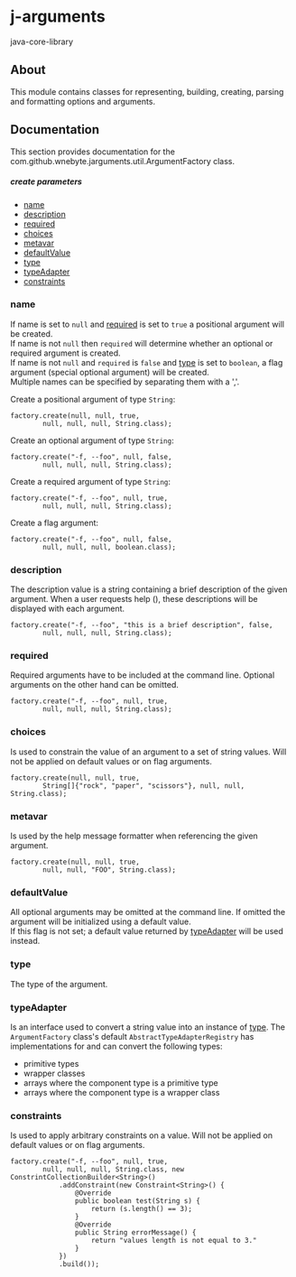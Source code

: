 # j-arguments

java-core-library
            
## About

This module contains classes for representing, building, creating, parsing and formatting 
options and arguments.<br>
            
## Documentation

This section provides documentation for 
the com.github.wnebyte.jarguments.util.ArgumentFactory class.
<h5>create parameters</h5>

- [name](#name)
- [description](#description)
- [required](#required)
- [choices](#choices)
- [metavar](#metavar)
- [defaultValue](#defaultvalue)
- [type](#type)
- [typeAdapter](#typeadapter)
- [constraints](#constraints)

### name

If name is set to <code>null</code> and [required](#required) is set to <code>true</code> a positional argument will be created.<br>
If name is not <code>null</code> then <code>required</code> will determine whether an optional or 
required argument is created.<br>
If name is not <code>null</code> and <code>required</code> is <code>false</code> and [type](#type) is set to 
<code>boolean</code>, a flag argument (special optional argument) will be created.<br>
Multiple names can be specified by separating them with a ','.<br>
            
Create a positional argument of type <code>String</code>: 

    factory.create(null, null, true,
            null, null, null, String.class);
            
Create an optional argument of type <code>String</code>: 

    factory.create("-f, --foo", null, false,
            null, null, null, String.class);
            
Create a required argument of type <code>String</code>: 

    factory.create("-f, --foo", null, true,
            null, null, null, String.class);

Create a flag argument:

    factory.create("-f, --foo", null, false,
            null, null, null, boolean.class);

### description

The description value is a string containing a brief description of the given argument. When 
a user requests help (), these descriptions will be displayed with each argument.

    factory.create("-f, --foo", "this is a brief description", false,
            null, null, null, String.class);

### required

Required arguments have to be included at the command line. Optional arguments on the other hand 
can be omitted.

    factory.create("-f, --foo", null, true,
            null, null, null, String.class);

### choices

Is used to constrain the value of an argument to a set of string values. Will not be applied on 
default values or on flag arguments.

    factory.create(null, null, true,
            String[]{"rock", "paper", "scissors"}, null, null, String.class);

### metavar

Is used by the help message formatter when referencing the given argument.

    factory.create(null, null, true,
            null, null, "FOO", String.class);

### defaultValue

All optional arguments may be omitted at the command line. 
If omitted the argument will be initialized using a default value.<br>
If this flag is not set; 
a default value returned by [typeAdapter](#typeadapter) will be used instead.

### type

The type of the argument.

### typeAdapter

Is an interface used to convert a string value into an instance of [type](#type).
The <code>ArgumentFactory</code> class's default <code>AbstractTypeAdapterRegistry</code> has 
implementations for and can convert the following types: <br>

<ul>
    <li>primitive types</li>
    <li>wrapper classes</li>
    <li>arrays where the component type is a primitive type</li>
    <li>arrays where the component type is a wrapper class</li>
</ul>

### constraints

Is used to apply arbitrary constraints on a value. Will not be applied on default values 
or on flag arguments.

    factory.create("-f, --foo", null, true,
            null, null, null, String.class, new ConstrintCollectionBuilder<String>()
                .addConstraint(new Constraint<String>() {
                    @Override
                    public boolean test(String s) {
                        return (s.length() == 3);
                    }
                    @Override
                    public String errorMessage() {
                        return "values length is not equal to 3."
                    }
                })
                .build());
                